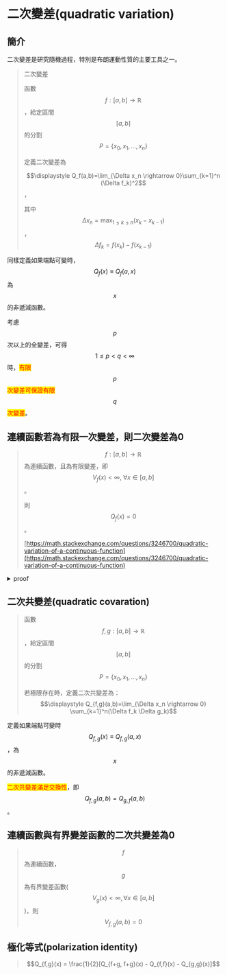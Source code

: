 # 二次變差(quadratic variation)

## 簡介

二次變差是研究隨機過程，特別是布朗運動性質的主要工具之一。

> 二次變差
>
> 函數$$f: [a,b] \rightarrow \mathbb{R}$$，給定區間$$[a,b]$$的分割$$P=\{x_0, x_1, \dots, x_n\}$$
>
> 定義二次變差為
>
> $$\displaystyle Q_f(a,b)=\lim_{\Delta x_n \rightarrow 0}\sum_{k=1}^n (\Delta f_k)^2$$，
>
> 其中$$\displaystyle \Delta x_n = \max_{1\leq k \leq n}(x_k - x_{k-1})$$，$$\Delta f_k = f(x_k) - f(x_{k-1})$$

同樣定義如果端點可變時，$$Q_f(x)\equiv  Q_f(a,x)$$為$$x$$的非遞減函數。

考慮$$p$$次以上的全變差，可得$$1 \leq p < q < \infty$$時，<mark style="color:red;">有限</mark>$$p$$<mark style="color:red;">次變差可保證有限</mark>$$q$$<mark style="color:red;">次變差</mark>。

## 連續函數若為有限一次變差，則二次變差為0

> $$f: [a,b] \rightarrow \mathbb{R}$$為連續函數，且為有限變差，即$$V_f(x) < \infty, ~ \forall x \in [a,b]$$。
>
> 則$$Q_f(x)=0$$。
>
> [https://math.stackexchange.com/questions/3246700/quadratic-variation-of-a-continuous-function](https://math.stackexchange.com/questions/3246700/quadratic-variation-of-a-continuous-function)

<details>

<summary>proof</summary>

$$\displaystyle  \begin{aligned} Q_f(x) & = \lim_{\Delta x_n \rightarrow 0} \sum_{k=1}^{n} (f(x_{k}) - f(x_{k-1}))^2 \\ & \leq \lim_{\Delta x_n \rightarrow 0} \max_{k} |(f(x_{k}) - f(x_{k-1})| \sum_{k=1}^{n}| f(x_{k}) - f(x_{k-1}) | \\ & \leq \lim_{\Delta x_n \rightarrow 0} \max_{k} |(f(x_{k}) - f(x_{k-1})| V_f(x)  \end{aligned}$$

因為$$f$$在閉區間$$[a,b]$$為連續函數，因此$$f$$為$$[0,x]$$為[一致連續函數](continuous-function.md#ding-yi-yu-wei-bi-ou-jian-de-lian-xu-han-shu-bi-wei-jun-yun-lian-xu-han-shu)。

所以$$\displaystyle \lim_{\Delta x_n \rightarrow 0} \max_{k} |(f(x_{k}) - f(x_{k-1})|=0$$

得$$0 \leq Q_f(x) \leq 0 \Rightarrow Q_f(x)=0$$ (QED)

</details>

## 二次共變差(quadratic covaration)

> 函數$$f, g: [a,b] \rightarrow \mathbb{R}$$，給定區間$$[a,b]$$的分割$$P=\{x_0, x_1, \dots, x_n\}$$
>
> 若極限存在時，定義二次共變差為：$$\displaystyle Q_{f,g}(a,b)=\lim_{\Delta x_n \rightarrow 0} \sum_{k=1}^n(\Delta f_k \Delta g_k)$$

定義如果端點可變時$$Q_{f,g}(x) \equiv Q_{f,g}(a,x)$$，為$$x$$的非遞減函數。

<mark style="color:red;">二次共變差滿足交換性</mark>，即$$Q_{f,g}(a,b) = Q_{g,f}(a,b)$$。

## 連續函數與有界變差函數的二次共變差為0

> $$f$$為連續函數，$$g$$為有界變差函數($$V_g(x) < \infty, \forall x \in [a,b]$$)，則$$V_{f,g}(a,b)=0$$

## 極化等式(polarization identity)

> $$Q_{f,g}(x) = \frac{1}{2}[Q_{f+g, f+g}(x) - Q_{f,f}(x) - Q_{g,g}(x)]$$

